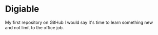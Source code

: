 # Digiable
My first repository on GitHub
I would say it's time to learn something new and not limit to the office job.
